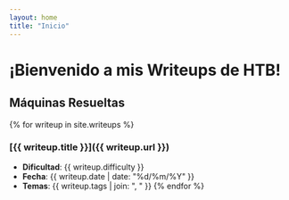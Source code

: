 ```yaml
---
layout: home
title: "Inicio"
---
```


# ¡Bienvenido a mis Writeups de HTB!

## Máquinas Resueltas

{% for writeup in site.writeups %}
### [{{ writeup.title }}]({{ writeup.url }})
- **Dificultad**: {{ writeup.difficulty }}
- **Fecha**: {{ writeup.date | date: "%d/%m/%Y" }}
- **Temas**: {{ writeup.tags | join: ", " }}
{% endfor %}
